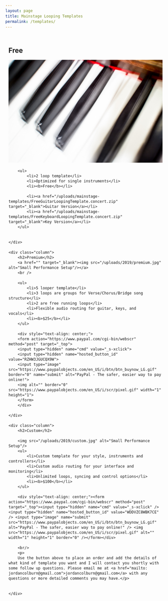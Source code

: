 ```yaml
---
layout: page
title: Mainstage Looping Templates
permalink: /templates/
---
```


<style>
    .container {
        display: flex;
        flex-wrap: wrap;
    }
    .column {
        margin: 10px;
        flex-grow: 1;
        flex-basis: 0;
        min-height: 200px;
    }
</style>
<div class="container">
    <div class="column">
        <h2>Free</h2>
        <img src="/uploads/2019/keys.jpg" alt="keys"/>

        <ul>
            <li>2 loop template</li>
            <li>Optimized for single instruments</li>
            <li><b>Free</b></li>

            <li><a href="/uploads/mainstage-templates/FreeGuitarLoopingTemplate.concert.zip" target="_blank">Guitar Version</a></li>
            <li><a href="/uploads/mainstage-templates/FreeKeyboardLoopingTemplate.concert.zip" target="_blank">Key Version</a></li>
        </ul>


    </div>

    <div class="column">
        <h2>Premium</h2>
        <a href="" target="_blank"><img src="/uploads/2019/premium.jpg" alt="Small Performance Setup"/></a>
        <br />

        <ul>
            <li>5 looper template</li>
            <li>3 loops are groups for Verse/Chorus/Bridge song structure</li>
            <li>2 are free running loops</li>
            <li>Flexible audio routing for guitar, keys, and vocals</li>
            <li><b>$25</b></li>
        </ul>

        <div style="text-align: center;">
        <form action="https://www.paypal.com/cgi-bin/webscr" method="post" target="_top">
        <input type="hidden" name="cmd" value="_s-xclick">
        <input type="hidden" name="hosted_button_id" value="RZHW3JGUCQX9W">
        <input type="image" src="https://www.paypalobjects.com/en_US/i/btn/btn_buynow_LG.gif" border="0" name="submit" alt="PayPal - The safer, easier way to pay online!">
        <img alt="" border="0" src="https://www.paypalobjects.com/en_US/i/scr/pixel.gif" width="1" height="1">
        </form>
        </div>

    </div>

    <div class="column">
        <h2>Custom</h2>

        <img src="/uploads/2019/custom.jpg" alt="Small Performance Setup"/>
        <ul>
            <li>Custom template for your style, instruments and controllers</li>
            <li>Custom audio routing for your interface and monitoring</li>
            <li>Unlimited loops, syncing and control options</li>
            <li><b>$100</b></li>
        </ul>

        <div style="text-align: center;"><form action="https://www.paypal.com/cgi-bin/webscr" method="post" target="_top"><input type="hidden" name="cmd" value="_s-xclick" /> <input type="hidden" name="hosted_button_id" value="WDDVZC8WBK7CE" /> <input type="image" name="submit" src="https://www.paypalobjects.com/en_US/i/btn/btn_buynow_LG.gif" alt="PayPal - The safer, easier way to pay online!" /> <img src="https://www.paypalobjects.com/en_US/i/scr/pixel.gif" alt="" width="1" height="1" border="0" /></form></div>

        <br/>
        <p>
        Use the button above to place an order and add the details of what kind of template you want and I will contact you shortly with some follow up questions. Please email me at <a href="mailto: jordancolburn@gmail.com">jordancolburn@gmail.com</a> with any questions or more detailed comments you may have.</p>


    </div>

</div>

